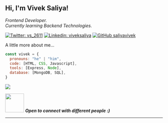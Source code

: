 <h2> Hi, I'm Vivek Saliya!</h2>
<p><em>Frontend Developer.</br>Currently learning Backend Technologies.</em></p>

[![Twitter: vs_2611](https://img.shields.io/twitter/follow/vs_2611?style=social)](https://twitter.com/vs_2611)
[![Linkedin: viveksaliya](https://img.shields.io/badge/-viveksaliya-blue?style=flat-square&logo=Linkedin&logoColor=white&link=https://www.linkedin.com/in/viveksaliya/)](https://www.linkedin.com/in/viveksaliya/)
[![GitHub saliyavivek](https://img.shields.io/github/followers/saliyavivek?label=follow&style=social)](https://github.com/saliyavivek)


A little more about me...  

```javascript
const vivek = {
  pronouns: "he" | "him",
  code: [HTML, CSS, Javascript],
  tools: [Express, Node],
  database: [MongoDB, SQL],
}
```

[![](https://visitcount.itsvg.in/api?id=saliyavivek&icon=5&color=12)](https://visitcount.itsvg.in)

<img src="https://media.giphy.com/media/LnQjpWaON8nhr21vNW/giphy.gif" width="60"> <em><b>Open to connect with different people :)</em>

---
